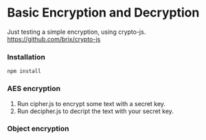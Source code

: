 # Basic Encryption and Decryption
Just testing a simple encryption, using crypto-js.
https://github.com/brix/crypto-js

### Installation
```npm install```
### AES encryption
1. Run cipher.js to encrypt some text with a secret key.
2. Run decipher.js to decript the text with your secret key.

### Object encryption




